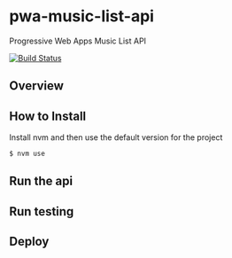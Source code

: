 # pwa-music-list-api
Progressive Web Apps Music List API

[![Build Status](https://travis-ci.org/lorgiorepo/pwa-music-list-api.svg?branch=master)](https://travis-ci.org/lorgiorepo/pwa-music-list-api)

## Overview

## How to Install
Install nvm and then use the default version for the project

```sh
$ nvm use
```
## Run the api

## Run testing

## Deploy